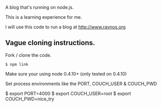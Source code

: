 A blog that's  running on node.js.

This is a learning experience for me.

I will use this code to run a blog at http://www.raynos.org

## Vague cloning instructions.

Fork / clone the code. 

`$ npm link`

Make sure your using node 0.4.10+ (only tested on 0.4.10)

Set process environments like the PORT, COUCH_USER & COUCH_PWD

  $ export PORT=4000
  $ export COUCH_USER=root
  $ export COUCH_PWD=nice_try